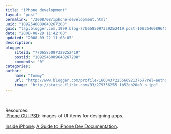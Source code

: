 ```yaml
---
title: "iPhone development"
layout: "post"
permalink: "/2008/08/iphone-development.html"
uuid: "1092546089640267208"
guid: "tag:blogger.com,1999:blog-7706585097329252419.post-1092546089640267208"
date: "2008-08-29 11:42:00"
updated: "2008-09-22 11:08:05"
description: 
blogger:
    siteid: "7706585097329252419"
    postid: "1092546089640267208"
    comments: "0"
categories: 
author: 
    name: "Tommy"
    url: "http://www.blogger.com/profile/16604372255669213767?rel=author"
    image: "http://static.flickr.com/93/279356255_fb52db20a0_o.jpg"
---
```


<div class="css-full-post-content js-full-post-content">
<div xmlns='http://www.w3.org/1999/xhtml'><br/><br/>Resources:<br/><a href='http://www.teehanlax.com/blog/?p=447'>iPhone GUI PSD</a>: images of UI-items for designing apps.<br/><br/><a href='http://blogs.oreilly.com/iphone'>Inside iPhone</a>: <a href='http://blogs.oreilly.com/iphone/2008/07/a-guide-to-iphone-dev-document.html'>A Guide to iPhone Dev Documentation</a>.<br/></div>
</div>